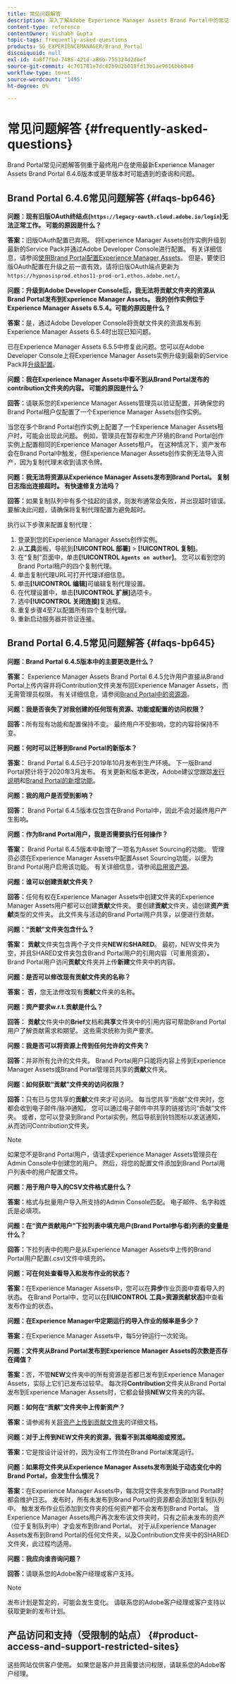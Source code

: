 ```yaml
---
title: 常见问题解答
description: 深入了解Adobe Experience Manager Assets Brand Portal中的常见问题解答。
content-type: reference
contentOwner: Vishabh Gupta
topic-tags: frequently-asked-questions
products: SG_EXPERIENCEMANAGER/Brand_Portal
discoiquuid: null
exl-id: 4a8f7fbd-7485-421d-a8db-755324d2dbef
source-git-commit: 4c701781e7dc62b9d2b018fd13b1ae9616bbb840
workflow-type: tm+mt
source-wordcount: '1495'
ht-degree: 0%

---
```


# 常见问题解答 {#frequently-asked-questions}

Brand Portal常见问题解答侧重于最终用户在使用最新Experience Manager Assets Brand Portal 6.4.6版本或更早版本时可能遇到的查询和问题。


## Brand Portal 6.4.6常见问题解答 {#faqs-bp646}

**问题：现有旧版OAuth终结点(`https://legacy-oauth.cloud.adobe.io/login`)无法正常工作。 可能的原因是什么？**

**答案：**&#x200B;旧版OAuth配置已弃用。 将Experience Manager Assets创作实例升级到最新的Service Pack并通过Adobe Developer Console进行配置。 有关详细信息，请参阅[使用Brand Portal配置Experience Manager Assets](configure-aem-assets-with-brand-portal.md)。 但是，要使旧版OAuth配置在升级之前一直有效，请将旧版OAuth端点更新为`https://hypnosisprod.ethos11-prod-or1.ethos.adobe.net/`。

**问题：升级到Adobe Developer Console后，我无法将贡献文件夹的资源从Brand Portal发布到Experience Manager Assets。 我的创作实例位于Experience Manager Assets 6.5.4。可能的原因是什么？**

**答案：**&#x200B;是，通过Adobe Developer Console将贡献文件夹的资源发布到Experience Manager Assets 6.5.4时出现已知问题。

已在Experience Manager Assets 6.5.5中修复此问题。您可以在Adobe Developer Console上将Experience Manager Assets实例升级到最新的Service Pack并[升级配置](https://experienceleague.adobe.com/en/docs/experience-manager-65/content/assets/brandportal/configure-aem-assets-with-brand-portal#upgrade-integration-65)。


**问题：我在Experience Manager Assets中看不到从Brand Portal发布的contribution文件夹的内容。 可能的原因是什么？**

**回答：**&#x200B;请联系您的Experience Manager Assets管理员以验证配置，并确保您的Brand Portal租户仅配置了一个Experience Manager Assets创作实例。

当您在多个Brand Portal创作实例上配置了一个Experience Manager Assets租户时，可能会出现此问题。 例如，管理员在暂存和生产环境的Brand Portal创作实例上配置相同的Experience Manager Assets租户。 在这种情况下，资产发布会在Brand Portal中触发，但Experience Manager Assets创作实例无法导入资产，因为复制代理未收到请求令牌。


**问题：我无法将资源从Experience Manager Assets发布到Brand Portal。 复制日志指出连接超时。 有快速修复方法吗？**

**回答：**&#x200B;如果复制队列中有多个挂起的请求，则发布通常会失败，并出现超时错误。 要解决此问题，请确保将复制代理配置为避免超时。

执行以下步骤来配置复制代理：

1. 登录到您的Experience Manager Assets创作实例。
1. 从&#x200B;**工具**&#x200B;面板，导航到&#x200B;**[!UICONTROL 部署]** > **[!UICONTROL 复制]**。
1. 在“复制”页面中，单击&#x200B;**[!UICONTROL `Agents on author`]**。 您可以看到您的Brand Portal租户的四个复制代理。
1. 单击复制代理URL可打开代理详细信息。
1. 单击&#x200B;**[!UICONTROL 编辑]**&#x200B;可编辑复制代理设置。
1. 在代理设置中，单击&#x200B;**[!UICONTROL 扩展]**&#x200B;选项卡。
1. 选中&#x200B;**[!UICONTROL 关闭连接]**&#x200B;复选框。
1. 重复步骤4至7以配置所有四个复制代理。
1. 重新启动服务器并验证连接。


## Brand Portal 6.4.5常见问题解答 {#faqs-bp645}

**问题：Brand Portal 6.4.5版本中的主要更改是什么？**

**答案：** Experience Manager Assets Brand Portal 6.4.5允许用户直接从Brand Portal上传内容并将Contribution文件夹发布回Experience Manager Assets，而无需管理员权限。 有关详细信息，请参阅[Brand Portal中的资源源](brand-portal-asset-sourcing.md)。



**问题：我是否丧失了对我创建的任何现有资源、功能或配置的访问权限？**

**回答：**&#x200B;所有现有功能和配置保持不变。 最终用户不受影响，您的内容将保持不变。



**问题：何时可以迁移到Brand Portal的新版本？**

**答案：** Brand Portal 6.4.5已于2019年10月发布到生产环境。 下一版Brand Portal预计将于2020年3月发布。
有关更新和版本更改，Adobe建议您跟踪[发行说明](brand-portal-release-notes.md)和[Brand Portal的新增功能](whats-new.md)。



**问题：我的用户是否受到影响？**

**回答：** Brand Portal 6.4.5版本仅包含在Brand Portal中，因此不会对最终用户产生影响。



**问题：作为Brand Portal用户，我是否需要执行任何操作？**

**答案：** Brand Portal 6.4.5版本中新增了一项名为Asset Sourcing的功能。 管理员必须在Experience Manager Assets中配置Asset Sourcing功能，以便为Brand Portal用户启用该功能。 有关详细信息，请参阅[启用资产源](brand-portal-asset-sourcing.md)。



**问题：谁可以创建贡献文件夹？**

**回答：**&#x200B;任何有权在Experience Manager Assets中创建文件夹的Experience Manager Assets用户都可以创建&#x200B;**贡献**&#x200B;文件夹。 要创建&#x200B;**贡献**&#x200B;文件夹，请创建&#x200B;**资产贡献**类型的文件夹。
此文件夹与活动的Brand Portal用户共享，以便进行贡献。



**问题：“贡献”文件夹包含什么？**

**答案：** **贡献**&#x200B;文件夹包含两个子文件夹&#x200B;**NEW**&#x200B;和&#x200B;**SHARED**。 最初，NEW文件夹为空，并且SHARED文件夹包含Brand Portal用户的引用内容（可重用资源）。
Brand Portal用户访问**贡献**&#x200B;文件夹并上传&#x200B;**新建**&#x200B;文件夹中的内容。



**问题：是否可以修改现有贡献文件夹的名称？**

**答案：** **否**，您无法修改现有&#x200B;**贡献**&#x200B;文件夹的名称。



**问题：资产要求w.r.t.贡献是什么？**

**回答：** **贡献**&#x200B;文件夹中的&#x200B;**Brief**&#x200B;文档和&#x200B;**共享**&#x200B;文件夹中的引用内容可帮助Brand Portal用户了解贡献需求和期望。 这些需求统称为资产要求。

**问题：我是否可以将资源上传到任何允许的文件夹？**

**回答：**&#x200B;并非所有允许的文件夹。 Brand Portal用户只能将内容上传到Experience Manager Assets或Brand Portal管理员共享的&#x200B;**贡献**&#x200B;文件夹。



**问题：如何获取“贡献”文件夹的访问权限？**

**回答：**&#x200B;只有已与您共享的&#x200B;**贡献**&#x200B;文件夹才可访问。 每当您共享“贡献”文件夹时，您都会收到电子邮件/脉冲通知。 您可以通过电子邮件中共享的链接访问“贡献”文件夹。 或者，您可以登录到Brand Portal实例，然后导航到铃铛图标以发送通知，从而访问Contribution文件夹。

>[!NOTE]
>
>如果您不是Brand Portal用户，请请求Experience Manager Assets管理员在Admin Console中创建您的用户。 然后，将您的配置文件添加到Brand Portal用户列表中的用户配置文件。


**问题：用于用户导入的CSV文件格式是什么？**

**答案：**&#x200B;格式与批量用户导入所支持的Admin Console匹配。 电子邮件、名字和姓氏是必填项。



**问题：在“资产贡献用户”下拉列表中填充用户(Brand Portal参与者)列表的变量是什么？**

**回答：**&#x200B;下拉列表中的用户是从Experience Manager Assets中上传的Brand Portal用户配置(.csv)文件中填充的。



**问题：可在何处查看导入和发布作业的状态？**

**答案：**&#x200B;在Experience Manager Assets中，您可以在&#x200B;**异步**&#x200B;作业页面中查看导入的状态。 在Brand Portal中，您可以在&#x200B;**[!UICONTROL 工具>资源贡献状态]**&#x200B;中查看发布作业的状态。



**问题：在Experience Manager中定期运行的导入作业的频率是多少？**

**答案：**&#x200B;在Experience Manager Assets中，每5分钟运行一次轮询。



**问题：文件夹从Brand Portal发布到Experience Manager Assets的次数是否存在阈值？**

**答案：**&#x200B;否，不管&#x200B;**NEW**&#x200B;文件夹中的所有资源是否都已发布到Experience Manager Assets，实际上它们已发布过较早。 每次将&#x200B;**Contribution**&#x200B;文件夹从Brand Portal发布到Experience Manager Assets时，它都会替换&#x200B;**NEW**&#x200B;文件夹的内容。



**问题：如何在“贡献”文件夹中上传新资产？**

**答案：**&#x200B;请参阅有关[将资产上传到贡献文件夹](brand-portal-publish-contribution-folder-to-brand-portal.md)的详细文档。



**问题：对于上传到NEW文件夹的资源，我看不到其缩略图或预览。**

**答案：**&#x200B;它是按设计设计的，因为没有工作流在Brand Portal末尾运行。



**问题：如果将文件夹从Experience Manager Assets发布到处于动态变化中的Brand Portal，会发生什么情况？**

**答案：**&#x200B;在Experience Manager Assets中，每次将文件夹发布到Brand Portal时都会维护日志。 发布时，所有未发布到Brand Portal的资源都会添加到复制队列中。 触发发布作业后添加到文件夹的任何资产都不会发布到Brand Portal。 当Experience Manager Assets用户再次发布该文件夹时，只有之前未发布的资产（位于复制队列中）才会发布到Brand Portal。 对于从Experience Manager Assets发布到Brand Portal的任何文件夹，以及Contribution文件夹中的SHARED文件夹，此过程均适用。

**问题：我应向谁咨询问题？**

**回答：**&#x200B;请联系您的Adobe客户经理或客户支持。

>[!NOTE]
>
>发布计划是暂定的，可能会发生变化。 请联系您的Adobe客户经理或客户支持以获取更新的发布计划。


## 产品访问和支持（受限制的站点） {#product-access-and-support-restricted-sites}

这些网站仅供客户使用。 如果您是客户并且需要访问权限，请联系您的Adobe客户经理。

<!--
* [](https://daycare.day.com) [Product Access](https://login.marketing.adobe.com)

* [Adobe Customer Support]()
-->
